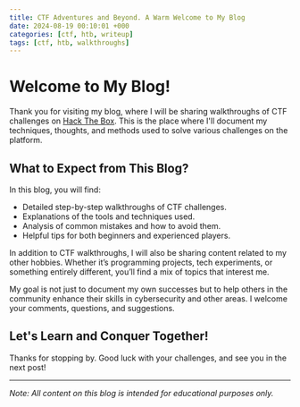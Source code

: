 ```yaml
---
title: CTF Adventures and Beyond. A Warm Welcome to My Blog 
date: 2024-08-19 00:10:01 +000
categories: [ctf, htb, writeup]
tags: [ctf, htb, walkthroughs]
---
```


# Welcome to My Blog!

Thank you for visiting my blog, where I will be sharing walkthroughs of CTF challenges on [Hack The Box](https://www.hackthebox.com/). This is the place where I'll document my techniques, thoughts, and methods used to solve various challenges on the platform.

## What to Expect from This Blog?

In this blog, you will find:

- Detailed step-by-step walkthroughs of CTF challenges.
- Explanations of the tools and techniques used.
- Analysis of common mistakes and how to avoid them.
- Helpful tips for both beginners and experienced players.

In addition to CTF walkthroughs, I will also be sharing content related to my other hobbies. Whether it’s programming projects, tech experiments, or something entirely different, you’ll find a mix of topics that interest me.

My goal is not just to document my own successes but to help others in the community enhance their skills in cybersecurity and other areas. I welcome your comments, questions, and suggestions.

## Let's Learn and Conquer Together!

Thanks for stopping by. Good luck with your challenges, and see you in the next post!

---

_Note: All content on this blog is intended for educational purposes only._

